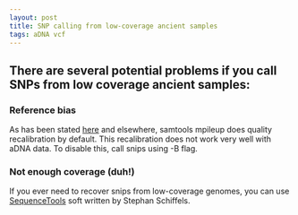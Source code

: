 ```yaml
---
layout: post
title: SNP calling from low-coverage ancient samples
tags: aDNA vcf
---
```

## There are several potential problems if you call SNPs from low coverage ancient samples:
### Reference bias
As has been stated [here](https://github.com/stschiff/sequenceTools/blob/120c0e3fa722016a3851beb95d3ef24bc9179df1/README.md) and elsewhere, samtools mpileup does quality recalibration by default. This recalibration does not work very well with aDNA data. To disable this, call snips using -B flag.   

### Not enough coverage (duh!)
If you ever need to recover snips from low-coverage genomes, you can use [SequenceTools](https://github.com/stschiff/sequenceTools/tree/120c0e3fa722016a3851beb95d3ef24bc9179df1) soft written by Stephan Schiffels. 
